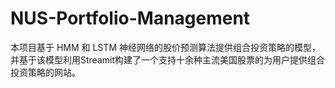 # NUS-Portfolio-Management
本项目基于 HMM 和 LSTM 神经网络的股价预测算法提供组合投资策略的模型，并基于该模型利用Streamit构建了一个支持十余种主流美国股票的为用户提供组合投资策略的网站。
